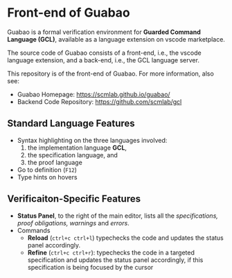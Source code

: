 # Front-end of Guabao
Guabao is a formal verification environment for **Guarded Command Language (GCL)**, available as a language extension on vscode marketplace.

The source code of Guabao consists of a front-end, i.e., the vscode language extension, and a back-end, i.e., the GCL language server.

This repository is of the front-end of Guabao.
For more information, also see:
- Guabao Homepage: https://scmlab.github.io/guabao/
- Backend Code Repository: https://github.com/scmlab/gcl

## Standard Language Features
- Syntax highlighting on the three languages involved:
    1. the implementation language **GCL**,
    2. the specification language, and
    3. the proof language
- Go to definition (`F12`)
- Type hints on hovers

## Verificaiton-Specific Features
- **Status Panel**, to the right of the main editor, lists all the *specifications, proof obligations, warnings* and *errors*.
- Commands
    - **Reload** (`ctrl+c ctrl+l`) typechecks the code and updates the status panel accordingly.
    - **Refine** (`ctrl+c ctrl+r`): typechecks the code in a targeted specification and updates the status panel accordingly, if this specification is being focused by the cursor


